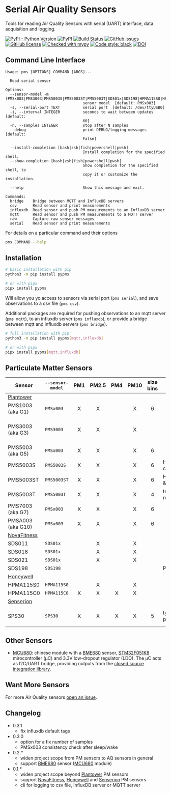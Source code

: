 # Serial Air Quality Sensors

Tools for reading Air Quality Sensors with serial (UART) interface, data acquisition and logging.

[![PyPI - Python Version](https://img.shields.io/pypi/pyversions/pypms)](https://pypi.org/project/pypms)
[![PyPI](https://img.shields.io/pypi/v/pypms)](https://pypi.org/project/pypms)
[![Build Status](https://travis-ci.com/avaldebe/PyPMS.svg?branch=master)](https://travis-ci.com/avaldebe/PyPMS)
[![GitHub issues](https://img.shields.io/github/issues/avaldebe/PyPMS)](https://github.com/avaldebe/PyPMS/issues)
[![GitHub license](https://img.shields.io/github/license/avaldebe/PyPMS)](https://github.com/avaldebe/PyPMS/blob/master/LICENSE)
[![Checked with mypy](http://www.mypy-lang.org/static/mypy_badge.svg)](http://mypy-lang.org/)
[![Code style: black](https://img.shields.io/badge/code%20style-black-000000.svg)](https://github.com/psf/black)
[![DOI](https://zenodo.org/badge/203110737.svg)](https://zenodo.org/badge/latestdoi/203110737)

## Command Line Interface

```man
Usage: pms [OPTIONS] COMMAND [ARGS]...

  Read serial sensor

Options:
  --sensor-model -m [PMSx003|PMS3003|PMS5003S|PMS5003ST|PMS5003T|SDS01x|SDS198|HPMA115S0|HPMA115C0|SPS30|MCU680]
                                  sensor model  [default: PMSx003]
  -s, --serial-port TEXT          serial port  [default: /dev/ttyUSB0]
  -i, --interval INTEGER          seconds to wait between updates  [default:
                                  60]
  -n, --samples INTEGER           stop after N samples
  --debug                         print DEBUG/logging messages  [default:
                                  False]

  --install-completion [bash|zsh|fish|powershell|pwsh]
                                  Install completion for the specified shell.
  --show-completion [bash|zsh|fish|powershell|pwsh]
                                  Show completion for the specified shell, to
                                  copy it or customize the installation.

  --help                          Show this message and exit.

Commands:
  bridge    Bridge between MQTT and InfluxDB servers
  csv       Read sensor and print measurements
  influxdb  Read sensor and push PM measurements to an InfluxDB server
  mqtt      Read sensor and push PM measurements to a MQTT server
  raw       Capture raw sensor messages
  serial    Read sensor and print measurements
```

For details on a particular command and their options

```bash
pms COMMAND --help
```

## Installation

```bash
# basic installation with pip
python3 -m pip install pypms

# or with pipx
pipx install pypms
```

Will allow you yo access to sensors via serial port (`pms serial`),
and save observations to a csv file (`pms csv`).

Additional packages are required for pushing observations to an mqtt server
(`pms mqtt`), to an influxdb server (`pms influxdb`), or provide a bridge
between mqtt and influxdb servers (`pms bridge`).

```bash
# full installation with pip
python3 -m pip install pypms[mqtt,influxdb]

# or with pipx
pipx install pypms[mqtt,influxdb]
```

## Particulate Matter Sensors

| Sensor            | `--sensor-model` |  PM1  | PM2.5 |  PM4  | PM10  | size bins | Other                  | Tested Works | Doesn't Work | Not Tested | Datasheet                     | Notes                |
| ----------------- | ---------------- | :---: | :---: | :---: | :---: | :-------: | ---------------------- | :----------: | :----------: | :--------: | ----------------------------- | -------------------- |
| [Plantower][]     |
| PMS1003 (aka G1)  | `PMSx003`        |   X   |   X   |       |   X   |     6     |                        |              |              |     X      | [en][g1_aqmd],  [cn][g1_lcsc] |
| PMS3003 (aka G3)  | `PMS3003`        |   X   |   X   |       |   X   |           |                        |      X       |              |            | [en][g3_aqmon], [cn][g3_lcsc] | No passive mode read |
| PMS5003 (aka G5)  | `PMSx003`        |   X   |   X   |       |   X   |     6     |                        |              |              |     X      | [en][g5_aqmd],  [cn][g5_lcsc] |
| PMS5003S          | `PMS5003S`       |   X   |   X   |       |   X   |     6     | HCHO concentration     |              |              |     X      |
| PMS5003ST         | `PMS5003ST`      |   X   |   X   |       |   X   |     6     | HCHO, temp. & rel.hum. |              |              |     X      |
| PMS5003T          | `PMS5003T`       |   X   |   X   |       |   X   |     4     | temp. & rel.hum.       |              |              |     X      |
| PMS7003 (aka G7)  | `PMSx003`        |   X   |   X   |       |   X   |     6     |                        |      X       |              |            | [cn][g7_lcsc]                 |
| PMSA003 (aka G10) | `PMSx003`        |   X   |   X   |       |   X   |     6     |                        |      X       |              |            | [cn][gA_lcsc]                 |
| [NovaFitness][]   |
| SDS011            | `SDS01x`         |       |   X   |       |   X   |           |                        |      X       |              |            | [en][SDS011]                  |
| SDS018            | `SDS01x`         |       |   X   |       |   X   |           |                        |              |              |     X      | [en][SDS018]                  |
| SDS021            | `SDS01x`         |       |   X   |       |   X   |           |                        |              |              |     X      | [en][SDS021]                  |
| SDS198            | `SDS198`         |       |       |       |       |           | PM100                  |              |              |     X      | [en][SDS198]                  |
| [Honeywell][]     |
| HPMA115S0         | `HPMA115S0`      |       |   X   |       |   X   |           |                        |              |              |     X      | [en][HPMA115]                 |
| HPMA115C0         | `HPMA115C0`      |   X   |   X   |   X   |   X   |           |                        |              |              |     X      | [en][HPMA115]                 |
| [Senserion][]     |
| SPS30             | `SPS30`          |   X   |   X   |   X   |   X   |     5     | typical particle size  |              |              |     X      | [en][SPS30]                   | UART 115200 8N1      |

[plantower]: http://www.plantower.com/
[g1_aqmd]:    http://www.aqmd.gov/docs/default-source/aq-spec/resources-page/plantower-pms1003-manual_v2-5.pdf?sfvrsn=2
[g5_aqmd]:    http://www.aqmd.gov/docs/default-source/aq-spec/resources-page/plantower-pms5003-manual_v2-3.pdf?sfvrsn=2
[g3_aqmon]:   https://github.com/avaldebe/AQmon/raw/master/Documents/PMS3003_LOGOELE.pdf
[g5_aqmon]:   https://github.com/avaldebe/AQmon/raw/master/Documents/PMS5003_LOGOELE.pdf
[g1_lcsc]:    https://datasheet.lcsc.com/szlcsc/PMS1003_C89289.pdf
[g3_lcsc]:    https://datasheet.lcsc.com/szlcsc/PMS3003_C87024.pdf
[g5_lcsc]:    https://datasheet.lcsc.com/szlcsc/PMS5003_C91431.pdf
[g7_lcsc]:    https://datasheet.lcsc.com/szlcsc/PMS7003_C84815.pdf
[gA_lcsc]:    https://datasheet.lcsc.com/szlcsc/PMSA003-A_C132744.pdf

[NovaFitness]: http://inovafitness.com/en/a/index.html
[SDS011]: https://www-sd-nf.oss-cn-beijing.aliyuncs.com/官网下载/SDS011%20laser%20PM2.5%20sensor%20specification-V1.4.pdf
[SDS018]: https://www-sd-nf.oss-cn-beijing.aliyuncs.com/官网下载/SDS018%20Laser%20PM2.5%20Product%20Spec%20V1.5.pdf
[SDS021]: https://cdn.sparkfun.com/assets/parts/1/2/2/7/5/SDS021_laser_PM2.5_sensor_specification-V1.0.pdf
[SDS198]: https://www-sd-nf.oss-cn-beijing.aliyuncs.com/官网下载/SDS198%20laser%20PM100%20sensor%20specification-V1.2.pdf

[Honeywell]: https://sensing.honeywell.com/sensors/particle-sensors/hpm-series
[HPMA115]: https://sensing.honeywell.com/honeywell-sensing-particulate-hpm-series-datasheet-32322550

[Senserion]: https://www.sensirion.com/en/environmental-sensors/particulate-matter-sensors-pm25/
[SPS30]: https://www.sensirion.com/fileadmin/user_upload/customers/sensirion/Dokumente/9.6_Particulate_Matter/Datasheets/Sensirion_PM_Sensors_SPS30_Datasheet.pdf

## Other Sensors

- [MCU680][]:
  chinese module with a [BME680][] sensor, [STM32F051K8][] mirocontroller (μC) and 3.3V low-dropout regulator (LDO).
  The μC acts as I2C/UART bridge, providing outputs from the [closed source integration library][BSEC].

[MCU680]:   /docs/sensors/mcu680.md
[BME680]:   https://www.bosch-sensortec.com/media/boschsensortec/downloads/datasheets/bst-bme680-ds001.pdf
[STM32F051K8]:  https://www.st.com/en/microcontrollers-microprocessors/stm32f051k8.html
[BSEC]:     https://www.bosch-sensortec.com/software-tools/software/bsec/

## Want More Sensors

For more Air Quality sensors [open an issue][issue].

[issue]: https://github.com/avaldebe/PyPMS/issues

## Changelog

- 0.3.1
  - fix influxdb default tags
- 0.3.0
  - option for a fix number of samples
  - PMSx003 consistency check after sleep/wake
- 0.2.*
  - widen project scope from PM sensors to AQ sensors in general
  - support [BME680][] sensor ([MCU680][] module)
- 0.1.*
  - widen project scope beyond [Plantower][] PM sensors
  - support [NovaFitness][], [Honeywell][] and [Senserion][] PM sensors
  - cli for logging to csv file, InfluxDB server or MQTT server
